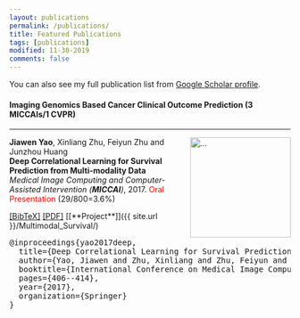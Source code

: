 ```yaml
---
layout: publications
permalink: /publications/
title: Featured Publications
tags: [publications]
modified: 11-30-2019
comments: false
---
```



<p>
You can also see my full publication list from <a href="https://scholar.google.com/citations?user=3djXdpYAAAAJ&hl=en" target="_blank">Google Scholar profile</a>.
</p>



#### Imaging Genomics Based Cancer Clinical Outcome Prediction (3 MICCAIs/1 CVPR)
---


<!-- Generated from JabRef by PubList by Truong Nghiem at 11:44 on 2015.09.10. -->

<!-- Item: Maninis2017 -->

<p><img align="right" width="180" src="{{ site.url }}/images/MICCAI17.png" alt="..."> 
<b>Jiawen Yao</b>, Xinliang Zhu, Feiyun Zhu and Junzhou Huang
<br><b>Deep Correlational Learning for Survival Prediction from Multi-modality Data</b><br>
<i>Medical Image Computing and Computer-Assisted Intervention (<b>MICCAI</b>)</i>, 2017. <font color="red">Oral Presentation</font> (29/800=3.6%)</p>
<a href="javascript:toggleBibtex('Caelles2017')">[BibTeX]</a>
<a href="https://link.springer.com/chapter/10.1007/978-3-319-66185-8_46">[PDF]</a> 
[[**Project**]]({{ site.url }}/Multimodal_Survival/)

<div id="bib_Caelles2017" class="bibtex noshow">
<pre>
@inproceedings{yao2017deep,
  title={Deep Correlational Learning for Survival Prediction from Multi-modality Data},
  author={Yao, Jiawen and Zhu, Xinliang and Zhu, Feiyun and Huang, Junzhou},
  booktitle={International Conference on Medical Image Computing and Computer-Assisted Intervention},
  pages={406--414},
  year={2017},
  organization={Springer}
}
</pre>
</div>









